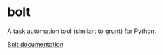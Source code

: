 # bolt
A task automation tool (similart to grunt) for Python.

[Bolt documentation](http://bolt-task-automation.readthedocs.io)
